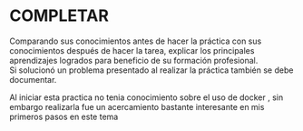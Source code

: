 # COMPLETAR  
Comparando sus conocimientos antes de hacer la práctica con sus conocimientos después de hacer la tarea, explicar los principales aprendizajes logrados para beneficio de su formación profesional.  
Si solucionó un problema presentado al realizar la práctica también se debe documentar.

Al iniciar esta practica no tenia conocimiento sobre el uso de docker , sin embargo realizarla fue un acercamiento bastante interesante en mis primeros pasos en este tema 
